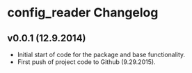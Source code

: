config_reader Changelog
=======================

v0.0.1 (12.9.2014)
------------------
* Initial start of code for the package and base functionality.
* First push of project code to Github (9.29.2015).